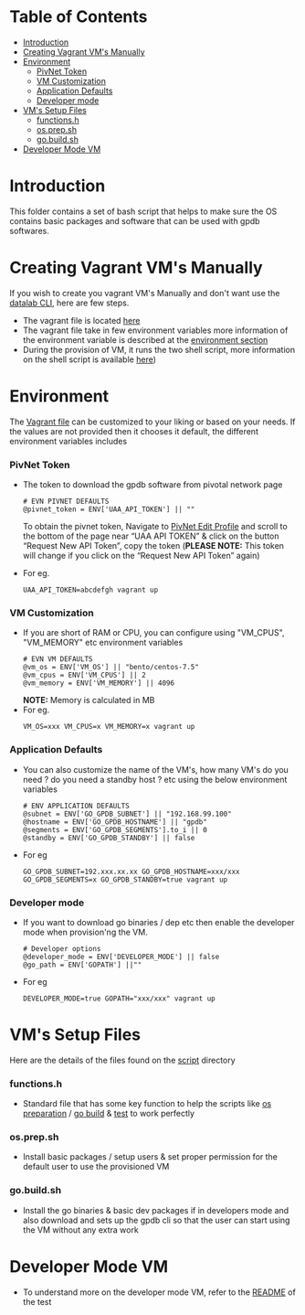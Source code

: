 Table of Contents
=================

   * [Introduction](#introduction)
   * [Creating Vagrant VM's Manually](#creating-vagrant-vms-manually)
   * [Environment](#environment)
        * [PivNet Token](#pivnet-token)
        * [VM Customization](#vm-customization)
        * [Application Defaults](#application-defaults)
        * [Developer mode](#developer-mode)
   * [VM's Setup Files](#vms-setup-files)
        * [functions.h](#functionsh)
        * [os.prep.sh](#osprepsh)
        * [go.build.sh](#gobuildsh)
   * [Developer Mode VM](#developer-mode-vm)

# Introduction

This folder contains a set of bash script that helps to make sure the OS contains basic packages and software that can be used with gpdb softwares.

# Creating Vagrant VM's Manually

If you wish to create you vagrant VM's Manually and don't want use the [datalab CLI](https://pivotal-gss.github.io/go-gpdb/datalab/README.md), here are few steps.
+ The vagrant file is located [here](https://github.com/pivotal-gss/go-gpdb/blob/master/Vagrantfile)
+ The vagrant file take in few environment variables more information of the environment variable is described at the [environment section](scripts/README.md#environment)
+ During the provision of VM, it runs the two shell script, more information on the shell script is available [here](scripts/README.md#vms-setup-files))

# Environment

The [Vagrant file](https://github.com/pivotal-gss/go-gpdb/blob/master/Vagrantfile) can be customized to your liking or based on your needs. If the values are not provided then it chooses it default, the different environment variables includes

### PivNet Token

+ The token to download the gpdb software from pivotal network page
    ```
    # EVN PIVNET DEFAULTS
    @pivnet_token = ENV['UAA_API_TOKEN'] || ""
    ```
    To obtain the pivnet token, Navigate to [PivNet Edit Profile](https://network.pivotal.io/users/dashboard/edit-profile) and scroll to the bottom of the page near “UAA API TOKEN” & click on the button “Request New API Token”, copy the token (**PLEASE NOTE:** This token will change if you click on the “Request New API Token” again)

+ For eg.
    ```
    UAA_API_TOKEN=abcdefgh vagrant up
    ```

### VM Customization 

+ If you are short of RAM or CPU, you can configure using "VM_CPUS", "VM_MEMORY" etc environment variables
    ```
    # EVN VM DEFAULTS
    @vm_os = ENV['VM_OS'] || "bento/centos-7.5"
    @vm_cpus = ENV['VM_CPUS'] || 2
    @vm_memory = ENV['VM_MEMORY'] || 4096
    ```
    **NOTE:** Memory is calculated in MB
+ For eg.
    ```
    VM_OS=xxx VM_CPUS=x VM_MEMORY=x vagrant up
    ```

### Application Defaults
+ You can also customize the name of the VM's, how many VM's do you need ? do you need a standby host ? etc using the below environment variables
    ```
    # ENV APPLICATION DEFAULTS
    @subnet = ENV['GO_GPDB_SUBNET'] || "192.168.99.100"
    @hostname = ENV['GO_GPDB_HOSTNAME'] || "gpdb"
    @segments = ENV['GO_GPDB_SEGMENTS'].to_i || 0
    @standby = ENV['GO_GPDB_STANDBY'] || false
    ```
+ For eg
    ```
    GO_GPDB_SUBNET=192.xxx.xx.xx GO_GPDB_HOSTNAME=xxx/xxx GO_GPDB_SEGMENTS=x GO_GPDB_STANDBY=true vagrant up
    ```

### Developer mode
+ If you want to download go binaries / dep etc then enable the developer mode when provision'ng the VM.
    ```
    # Developer options
    @developer_mode = ENV['DEVELOPER_MODE'] || false
    @go_path = ENV['GOPATH'] ||""
    ```
+ For eg
    ```
    DEVELOPER_MODE=true GOPATH="xxx/xxx" vagrant up
    ```
    
# VM's Setup Files

Here are the details of the files found on the [script](https://pivotal-gss.github.io/go-gpdb/scripts) directory

### functions.h

+ Standard file that has some key function to help the scripts like [os preparation](https://github.com/pivotal-gss/go-gpdb/blob/master/scripts/os.prep.sh) / [go build](https://github.com/pivotal-gss/go-gpdb/blob/master/scripts/go.build.sh) & [test](https://pivotal-gss.github.io/go-gpdb/test) to work perfectly

### os.prep.sh

+ Install basic packages / setup users & set proper permission for the default user to use the provisioned VM

### go.build.sh

+ Install the go binaries & basic dev packages if in developers mode and also download and sets up the gpdb cli so that the user can start using the VM without any extra work

# Developer Mode VM

+ To understand more on the developer mode VM, refer to the [README](https://pivotal-gss.github.io/go-gpdb/test/README.md) of the test